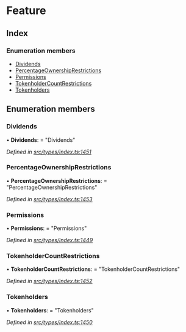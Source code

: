 # Feature

## Index

### Enumeration members

* [Dividends](../enums/_types_index_.feature.md#dividends)
* [PercentageOwnershipRestrictions](../enums/_types_index_.feature.md#percentageownershiprestrictions)
* [Permissions](../enums/_types_index_.feature.md#permissions)
* [TokenholderCountRestrictions](../enums/_types_index_.feature.md#tokenholdercountrestrictions)
* [Tokenholders](../enums/_types_index_.feature.md#tokenholders)

## Enumeration members

### Dividends

• **Dividends**: = "Dividends"

_Defined in_ [_src/types/index.ts:1451_](https://github.com/PolymathNetwork/polymath-sdk/blob/e8bbc1e/src/types/index.ts#L1451)

### PercentageOwnershipRestrictions

• **PercentageOwnershipRestrictions**: = "PercentageOwnershipRestrictions"

_Defined in_ [_src/types/index.ts:1453_](https://github.com/PolymathNetwork/polymath-sdk/blob/e8bbc1e/src/types/index.ts#L1453)

### Permissions

• **Permissions**: = "Permissions"

_Defined in_ [_src/types/index.ts:1449_](https://github.com/PolymathNetwork/polymath-sdk/blob/e8bbc1e/src/types/index.ts#L1449)

### TokenholderCountRestrictions

• **TokenholderCountRestrictions**: = "TokenholderCountRestrictions"

_Defined in_ [_src/types/index.ts:1452_](https://github.com/PolymathNetwork/polymath-sdk/blob/e8bbc1e/src/types/index.ts#L1452)

### Tokenholders

• **Tokenholders**: = "Tokenholders"

_Defined in_ [_src/types/index.ts:1450_](https://github.com/PolymathNetwork/polymath-sdk/blob/e8bbc1e/src/types/index.ts#L1450)

